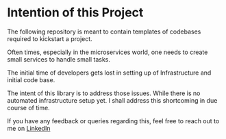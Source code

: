 # Intention of this Project

The following repository is meant to contain templates of codebases required to kickstart a project.

Often times, especially in the microservices world, one needs to create small services to handle small tasks.

The initial time of developers gets lost in setting up of Infrastructure and initial code base.

The intent of this library is to address those issues. While there is no automated infrastructure setup yet. I shall address this shortcoming in due course of time.

If you have any feedback or queries regarding this, feel free to reach out to me on [LinkedIn](https://www.linkedin.com/in/toshsharma)
